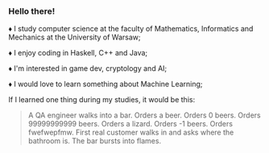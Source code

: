 ### Hello there!

♦️ I study computer science at the faculty of Mathematics, Informatics and Mechanics at the University of Warsaw;

♦️ I enjoy coding in Haskell, C++ and Java;

♦️ I'm interested in game dev, cryptology and AI;

♦️ I would love to learn something about Machine Learning;


If I learned one thing during my studies, it would be this:
>A QA engineer walks into a bar. Orders a beer. Orders 0 beers. Orders 99999999999 beers. Orders a lizard. Orders -1 beers. Orders fwefwepfmw.
First real customer walks in and asks where the bathroom is. The bar bursts into flames.
